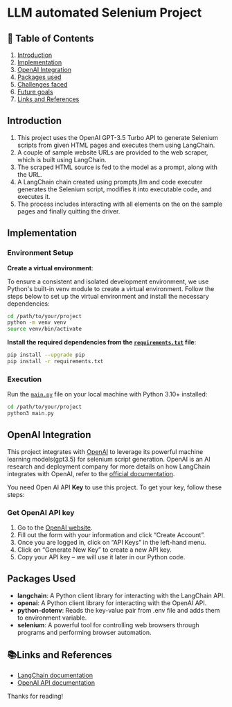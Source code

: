 # LLM automated Selenium Project

## 📌 Table of Contents
1. [Introduction](#introduction)
2. [Implementation](#implementation)
3. [OpenAI Integration](#openai-integration)
4. [Packages used](#packages-used)
5. [Challenges faced](#challenges-faced)
6. [Future goals](#future-goals)
7. [Links and References](#links-and-references)
## Introduction 

1. This project uses the OpenAI GPT-3.5 Turbo API to generate Selenium scripts from given HTML pages and executes them using LangChain.
2. A couple of sample website URLs are provided to the web scraper, which is built using LangChain.
3. The scraped HTML source is fed to the model as a prompt, along with the URL.
4. A LangChain chain created using prompts,llm and code executer generates the Selenium script, modifies it into executable code, and executes it.
5. The process includes interacting with all elements on the on the sample pages and finally quitting the driver.


## Implementation

### Environment Setup
 **Create a virtual environment**:

To ensure a consistent and isolated development environment, we use Python's built-in venv module to create a virtual environment. Follow the steps below to set up the virtual environment and install the necessary dependencies:

   ```sh
   cd /path/to/your/project
   python -m venv venv
   source venv/bin/activate
```

 **Install the required dependencies from the [`requirements.txt`](https://gitlab.mindfire.co.in/barunh/openai-automated-selenium-project/-/blob/main/requirements.txt) file**:
 
   ```sh
   pip install --upgrade pip
   pip install -r requirements.txt

```

### Execution

Run the [`main.py`](https://gitlab.mindfire.co.in/barunh/openai-automated-selenium-project/-/blob/main/main.py) file on your local machine with Python 3.10+ installed:

  ```sh
cd /path/to/your/project
python3 main.py
```

## OpenAI Integration
This project integrates with [OpenAI](https://openai.com/) to leverage its powerful machine learning models(gpt3.5) for selenium script generation. OpenAI is an AI research and deployment company for more details on how LangChain integrates with OpenAI, refer to the [official documentation](https://python.langchain.com/docs/integrations/providers/openai).

You need Open AI API **Key** to use this project. To get your key, follow these steps:

### Get OpenAI API key

1. Go to the [OpenAI website](https://beta.openai.com/signup/).
2. Fill out the form with your information and click “Create Account”.
3. Once you are logged in, click on “API Keys” in the left-hand menu.
4. Click on “Generate New Key” to create a new API key.
5. Copy your API key – we will use it later in our Python code.

## Packages Used

- **langchain**: A Python client library for interacting with the LangChain API.
- **openai**: A Python client library for interacting with the OpenAI API.
- **python-dotenv**: Reads the key-value pair from .env file and adds them to environment variable.
- **selenium**: A powerful tool for controlling web browsers through programs and performing browser automation.


## 📚Links and References

- [LangChain documentation](https://python.langchain.com/v0.1/docs/get_started/introduction
)
- [OpenAI API documentation](https://platform.openai.com/docs/overview
)



Thanks for reading!
















